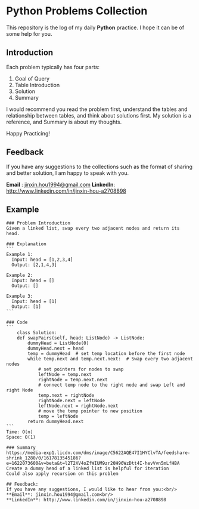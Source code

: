 # Python Problems Collection

This repository is the log of my daily **Python** practice. I hope it can be of some help for you.


## Introduction

Each problem typically has four parts: 
1. Goal of Query
2. Table Introduction
3. Solution
4. Summary

I would recommend you read the problem first, understand the tables and relationship between tables, and think about solutions first.
My solution is a reference, and Summary is about my thoughts.

Happy Practicing!


## Feedback

If you have any suggestions to the collections such as the format of sharing and better solution, I am happy to speak with you.

**Email**   : jinxin.hou1994@gmail.com
**LinkedIn**: http://www.linkedin.com/in/jinxin-hou-a2708898



## Example
    ### Problem Introduction
    Given a linked list, swap every two adjacent nodes and return its head.

    ### Explanation
    ```
    Example 1:
      Input: head = [1,2,3,4]
      Output: [2,1,4,3]
    
    Example 2:
      Input: head = []
      Output: []
      
    Example 3:
      Input: head = [1]
      Output: [1]
    ```

    ### Code
    ```
        class Solution:
        def swapPairs(self, head: ListNode) -> ListNode: 
            dummyHead = ListNode(0)
            dummyHead.next = head
            temp = dummyHead  # set temp location before the first node
            while temp.next and temp.next.next:  # Swap every two adjacent nodes
                # set pointers for nodes to swap
                leftNode = temp.next  
                rightNode = temp.next.next
                # connect temp node to the right node and swap Left and right Node
                temp.next = rightNode
                rightNode.next = leftNode
                leftNode.next = rightNode.next
                # move the temp pointer to new position
                temp = leftNode
            return dummyHead.next
    ```
    Time: O(n)
    Space: O(1)
    
    ### Summary
    https://media-exp1.licdn.com/dms/image/C5622AQE47I1HYClvTA/feedshare-shrink_1280/0/1617813545186?e=1622073600&v=beta&t=l2T2XV4oZfWIUM9zr20H96WzDtt4I-hevVvn5mLfHBA
    Create a dummy head of a linked list is helpful for iteration
    Could also apply recursion on this problem

    ## Feedback:
    If you have any suggestions, I would like to hear from you:<br/>
    **Email**: jinxin.hou1994@gmail.com<br/>
    **LinkedIn**: http://www.linkedin.com/in/jinxin-hou-a2708898
